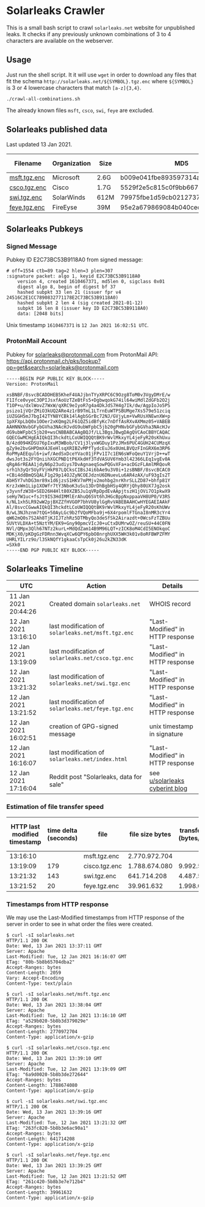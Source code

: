 # Solarleaks Crawler

This is a small bash script to crawl `solarleaks.net` website for unpublished leaks.
It checks if any previously unknown combinations of 3 to 4 characters are available on the webserver.

## Usage

Just run the shell script. It it will use `wget` in order to download any files
that fit the schema `http://solarleaks.net/${SYMBOL}.tgz.enc` where `${SYMBOL}`
is 3 or 4 lowercase characters that match `[a-z]{3,4}`.

```
./crawl-all-combinations.sh
```

The already known files `msft`, `csco`, `swi`, `feye` are excluded.

## Solarleaks published data

Last updated 13 Jan 2021.

| Filename  | Organization | Size | MD5 | Decryption key |
| --------- | ------------ | -------- | --- | -------------- |
| [msft.tgz.enc](http://solarleaks.net/msft.tgz.enc)  | Microsoft  | 2.6G | b009e041fbe893597314a49609b4d38d | *unknown* |
| [csco.tgz.enc](http://solarleaks.net/csco.tgz.enc)  | Cisco  |  1.7G | 5529f2e5c815c0f9bb667c674ebe0077 | *unknown* |
| [swi.tgz.enc](http://solarleaks.net/swi.tgz.enc) | SolarWinds | 612M | 79975fbe1d59cb02127378bdaff4aa73 | *unknown* |
| [feye.tgz.enc](http://solarleaks.net/feye.tgz.enc) | FireEyse | 39M | 95e2a679869084b040cec8c90ca4e1b5 | *unknown* |


## Solarleaks Pubkeys

### Signed Message

Pubkey ID E2C73BC53B9118A0 from signed message:

```
# off=1554 ctb=89 tag=2 hlen=3 plen=307
:signature packet: algo 1, keyid E2C73BC53B9118A0
	version 4, created 1610467371, md5len 0, sigclass 0x01
	digest algo 8, begin of digest bf 37
	hashed subpkt 33 len 21 (issuer fpr v4 24516C2E1CC7890832771178E2C73BC53B9118A0)
	hashed subpkt 2 len 4 (sig created 2021-01-12)
	subpkt 16 len 8 (issuer key ID E2C73BC53B9118A0)
	data: [2048 bits]
```

Unix timestamp `1610467371` is `12 Jan 2021 16:02:51 UTC`.

### ProtonMail Account

Pubkey for solarleaks@protonmail.com from ProtonMail API: https://api.protonmail.ch/pks/lookup?op=get&search=solarleaks@protonmail.com

```
-----BEGIN PGP PUBLIC KEY BLOCK-----
Version: ProtonMail

xsBNBF/8svcBCADDHEB5KheF4UAJjbnTYyXRPC6C9Ozg8ToM0v3VgyDMrE/w
F1Ifce0vyeC3OPIJsxfAoUzTZeBtFs5+DgbwqokG74il64wiMdlZdGFb2O2j
T1OP+u/dxlWovZ7WxW/qXRC9eIyoR7g4a4DkJdS7H4g7Ik/dw/AgpIoJo5PS
psizo1jVQrZMiO3kUQ2ARe4z1rB9TmL1LTrnEuWTPSBUMge7Xs579e51zciq
iUZGGH5mJ7bgI42TYN8YCBk14lAgbSGrBc72NJ/GVjyLm+VwRUsXNEwnXW+p
1pXFXpLbQ0x1OOer2xKQmg2LF61QZ5idBfyKc7nDffAsRXvAXMmz05+VABEB
AAHNNXNvbGFybGVha3NAcHJvdG9ubWFpbC5jb20gPHNvbGFybGVha3NAcHJv
dG9ubWFpbC5jb20+wsCNBBABCAAgBQJf/LL3BgsJBwgDAgQVCAoCBBYCAQAC
GQECGwMCHgEAIQkQI3hckdtLCoUWIQQQtBK9rWvlMkxyYL4jeFyR20sKhUxu
B/4zd094KDSU76pIxuM3WBob/CV1j3lyxWGDuy1PzJMx6PUC4GUH24CUMzqX
gZy9e2bvGHPDmX4JEeHlsqXRIBZvMPfTydcEuJ6x0UmLBVQzFInGRX6m3RP6
RoPMyAEEqul6+iwf/AedSxDceYVac01jFPv1I7c1EN6sWFoQeuY1VrjD++wT
dwsJot3s2FYQniihXGCPND1tP6XkdHf3TdVASUV6Ymb3l42366LEq1vgEv0A
qRgA6rREAA1jdyN6p23udiys7DvAgnaeqSowPQGvXFa+acDGzFLAmlMRQovR
srh1h3yQr5UyFVjHkP87LQCksCIBsJ4i6bAe9u3V0i+1zsBNBF/8svcBCAC0
+CBi4ddBmQSQALF1g29p14OJZyNCOEJdznU6DNuevLu6AR4zAX/uF93gIs2T
AbH5Y7vhDG3mr89x1d6jzsS1HKV7mPMjv2mohbg2nrKhrSLLZD87+bhfp81Y
KrzJxWm1Lip1XOWfr7tY3NboK3uSu13DrDhBgbHSy4QRYjQhy80UX7Jg2osk
y3yvnfzW38+SED26H4Hlt80XZB5Ju1qVRpDpdEvAApjtszH1jOVi7O1pkwX9
seHy7W1uc+fsJt9IS3HdIMMlErAhuQ6SVt6hJHGcBppNxppaaVH8UP0/V3RS
k/NL1xh5LR92wW2pjBXZZfHVGOP7bhVU8ylGgRvVABEBAAHCwHYEGAEIAAkF
Al/8svcCGwwAIQkQI3hckdtLCoUWIQQQtBK9rWvlMkxyYL4jeFyR20sKhUWv
B/wL3NJhznm7tQG+50AyLGc9b2fVQoMFba9j+6X4rpomlFTGnaI8nMR3cYr4
qW62mQ0s7S2Ah8TjKJIJTzhRz5DTMbyQo3deSfSk2Airazdt+0WcsFzTZBUu
5UVtVLDXA+t5NztYM/EK9+Gny90pmcVIcJ0+uCtxDUMrwOZ/reuSU+44C0FN
NVl/QMpx3Qlh67NTz2kurL+MdQdZam14B9M96LQT+zICK8oM4CdI5ENOkqoC
MDKjX0/pKDgGzFDRnn3WvqXCw6QPY6pbO8nrghUXX5WH3k01v8oRFBWPZFMY
UHRLYILrz9o/l3SkNQfY1gkaaCsTpCk0j26u2kZN33dK
=SXk0
-----END PGP PUBLIC KEY BLOCK-----
```

## Solarleaks Timeline


| UTC  | Action | Details |
| --------- | ------------ | -------- |
| 11 Jan 2021 20:44:26 | Created domain `solarleaks.net` | WHOIS record |
| 12 Jan 2021 13:16:10 | last modification of `solarleaks.net/msft.tgz.enc` | "Last-Modified" in HTTP response |
| 12 Jan 2021 13:19:09 | last modification of `solarleaks.net/csco.tgz.enc` | "Last-Modified" in HTTP response |
| 12 Jan 2021 13:21:32 | last modification of `solarleaks.net/swi.tgz.enc` | "Last-Modified" in HTTP response |
| 12 Jan 2021 13:21:52 | last modification of `solarleaks.net/feye.tgz.enc` | "Last-Modified" in HTTP response |
| 12 Jan 2021 16:02:51 | creation of GPG-signed message | unix timestamp in signature |
| 12 Jan 2021 16:16:07 | last modification of `solarleaks.net/index.html` | "Last-Modified" in HTTP response |
| 12 Jan 2021 17:16:04 | Reddit post "Solarleaks, data for sale" | see [u/solarleaks](https://www.reddit.com/user/solarleaks) [cyberint blog](https://blog.cyberint.com/solarleaks) |

### Estimation of file transfer speed

| HTTP last modified timestamp | time delta (seconds) | file          | file size bytes | transfer speed (bytes/second) | in Megabit per second |
|------------------------------|----------------------|---------------|-----------------|-------------------------------|-----------------------|
| 13:16:10                     |                      | msft.tgz.enc  | 2.770.972.704   |                               |                       |
| 13:19:09                     | 179                  | cisco.tgz.enc | 1.788.674.080   | 9.992.592,63                  | 79,94                 |
| 13:21:32                     | 143                  | swi.tgz.enc   | 641.714.208     | 4.487.511,94                  | 35,90                 |
| 13:21:52                     | 20                   | feye.tgz.enc  | 39.961.632      | 1.998.081,60                  | 15,98                 |


### Timestamps from HTTP response

We may use the Last-Modified timestamps from HTTP response of the server in order to see in what order the files were created.

```
$ curl -sI solarleaks.net
HTTP/1.1 200 OK
Date: Wed, 13 Jan 2021 13:37:11 GMT
Server: Apache
Last-Modified: Tue, 12 Jan 2021 16:16:07 GMT
ETag: "80b-5b8b65704dba2"
Accept-Ranges: bytes
Content-Length: 2059
Vary: Accept-Encoding
Content-Type: text/plain

$ curl -sI solarleaks.net/msft.tgz.enc
HTTP/1.1 200 OK
Date: Wed, 13 Jan 2021 13:38:04 GMT
Server: Apache
Last-Modified: Tue, 12 Jan 2021 13:16:10 GMT
ETag: "a529b020-5b8b3d379029e"
Accept-Ranges: bytes
Content-Length: 2770972704
Content-Type: application/x-gzip

$ curl -sI solarleaks.net/csco.tgz.enc
HTTP/1.1 200 OK
Date: Wed, 13 Jan 2021 13:39:10 GMT
Server: Apache
Last-Modified: Tue, 12 Jan 2021 13:19:09 GMT
ETag: "6a9d0020-5b8b3de272644"
Accept-Ranges: bytes
Content-Length: 1788674080
Content-Type: application/x-gzip

$ curl -sI solarleaks.net/swi.tgz.enc
HTTP/1.1 200 OK
Date: Wed, 13 Jan 2021 13:39:16 GMT
Server: Apache
Last-Modified: Tue, 12 Jan 2021 13:21:32 GMT
ETag: "263fc820-5b8b3e6ac90a1"
Accept-Ranges: bytes
Content-Length: 641714208
Content-Type: application/x-gzip

$ curl -sI solarleaks.net/feye.tgz.enc
HTTP/1.1 200 OK
Date: Wed, 13 Jan 2021 13:39:25 GMT
Server: Apache
Last-Modified: Tue, 12 Jan 2021 13:21:52 GMT
ETag: "261c420-5b8b3e7e712b4"
Accept-Ranges: bytes
Content-Length: 39961632
Content-Type: application/x-gzip
```
